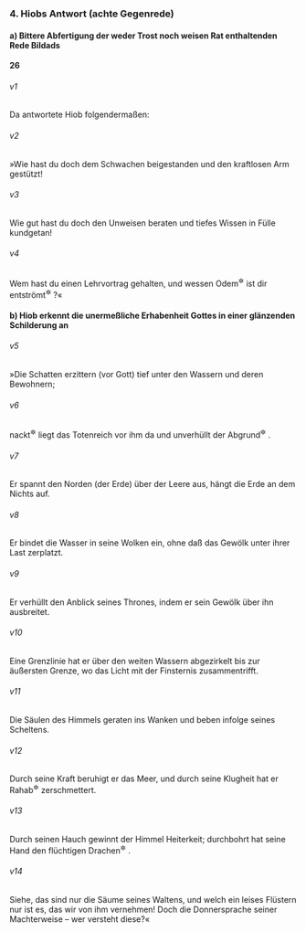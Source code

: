 ### 4. Hiobs Antwort (achte Gegenrede)

#### a) Bittere Abfertigung der weder Trost noch weisen Rat enthaltenden Rede Bildads

__26__

###### v1
Da antwortete Hiob folgendermaßen:


###### v2
»Wie hast du doch dem Schwachen beigestanden und den kraftlosen Arm gestützt!

###### v3
Wie gut hast du doch den Unweisen beraten und tiefes Wissen in Fülle kundgetan!

###### v4
Wem hast du einen Lehrvortrag gehalten, und wessen Odem<sup title="oder: Geist">&#x2732;</sup>
 ist dir entströmt<sup title="= hat aus dir gesprochen">&#x2732;</sup>
?«

#### b) Hiob erkennt die unermeßliche Erhabenheit Gottes in einer glänzenden Schilderung an


###### v5
»Die Schatten erzittern (vor Gott) tief unter den Wassern und deren Bewohnern;

###### v6
nackt<sup title="= entblößt">&#x2732;</sup>
 liegt das Totenreich vor ihm da und unverhüllt der Abgrund<sup title="= die Unterwelt">&#x2732;</sup>
.

###### v7
Er spannt den Norden (der Erde) über der Leere aus, hängt die Erde an dem Nichts auf.

###### v8
Er bindet die Wasser in seine Wolken ein, ohne daß das Gewölk unter ihrer Last zerplatzt.

###### v9
Er verhüllt den Anblick seines Thrones, indem er sein Gewölk über ihn ausbreitet.

###### v10
Eine Grenzlinie hat er über den weiten Wassern abgezirkelt bis zur äußersten Grenze, wo das Licht mit der Finsternis zusammentrifft.

###### v11
Die Säulen des Himmels geraten ins Wanken und beben infolge seines Scheltens.

###### v12
Durch seine Kraft beruhigt er das Meer, und durch seine Klugheit hat er Rahab<sup title="= Ungetüme; vgl. 9,13">&#x2732;</sup>
 zerschmettert.

###### v13
Durch seinen Hauch gewinnt der Himmel Heiterkeit; durchbohrt hat seine Hand den flüchtigen Drachen<sup title="vgl. 9,13">&#x2732;</sup>
.

###### v14
Siehe, das sind nur die Säume seines Waltens, und welch ein leises Flüstern nur ist es, das wir von ihm vernehmen! Doch die Donnersprache seiner Machterweise – wer versteht diese?«